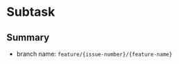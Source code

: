 # Subtask

## Summary
- branch name: `feature/{issue-number}/{feature-name}`
<!--
- main
- develop: Next version
- feature/{issue-number}/{feature-name}
  - ex: feature/42/input-component
- release
- hotfix/{issue-number}/{feature-name}
-->
